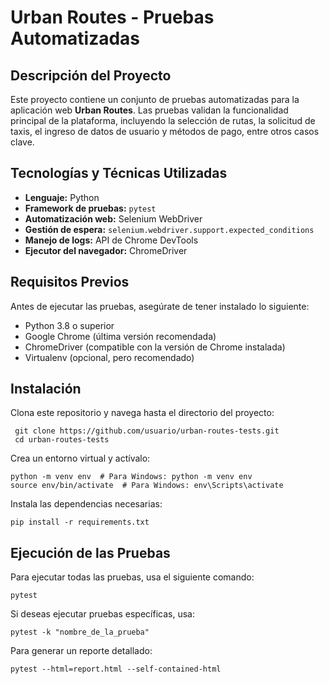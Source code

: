 # Urban Routes - Pruebas Automatizadas

## Descripción del Proyecto

Este proyecto contiene un conjunto de pruebas automatizadas para la aplicación web **Urban Routes**. Las pruebas validan la funcionalidad principal de la plataforma, incluyendo la selección de rutas, la solicitud de taxis, el ingreso de datos de usuario y métodos de pago, entre otros casos clave.

## Tecnologías y Técnicas Utilizadas

- **Lenguaje:** Python
- **Framework de pruebas:** `pytest`
- **Automatización web:** Selenium WebDriver
- **Gestión de espera:** `selenium.webdriver.support.expected_conditions`
- **Manejo de logs:** API de Chrome DevTools
- **Ejecutor del navegador:** ChromeDriver

## Requisitos Previos

Antes de ejecutar las pruebas, asegúrate de tener instalado lo siguiente:

- Python 3.8 o superior
- Google Chrome (última versión recomendada)
- ChromeDriver (compatible con la versión de Chrome instalada)
- Virtualenv (opcional, pero recomendado)

## Instalación

Clona este repositorio y navega hasta el directorio del proyecto:

```
 git clone https://github.com/usuario/urban-routes-tests.git
 cd urban-routes-tests
```

Crea un entorno virtual y actívalo:

```
python -m venv env  # Para Windows: python -m venv env
source env/bin/activate  # Para Windows: env\Scripts\activate
```

Instala las dependencias necesarias:

```
pip install -r requirements.txt
```

## Ejecución de las Pruebas

Para ejecutar todas las pruebas, usa el siguiente comando:

```
pytest
```

Si deseas ejecutar pruebas específicas, usa:

```
pytest -k "nombre_de_la_prueba"
```

Para generar un reporte detallado:

```
pytest --html=report.html --self-contained-html
```

